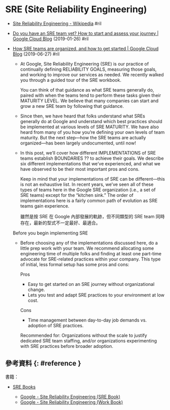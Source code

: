 # SRE (Site Reliability Engineering)

  - [Site Reliability Engineering \- Wikipedia](https://en.wikipedia.org/wiki/Site_Reliability_Engineering) #ril

  - [Do you have an SRE team yet? How to start and assess your journey \| Google Cloud Blog](https://cloud.google.com/blog/products/devops-sre/how-to-start-and-assess-your-sre-journey) (2019-01-26) #ril

  - [How SRE teams are organized, and how to get started \| Google Cloud Blog](https://cloud.google.com/blog/products/devops-sre/how-sre-teams-are-organized-and-how-to-get-started) (2019-06-27) #ril

      - At Google, Site Reliability Engineering (SRE) is our practice of continually defining RELIABILITY GOALS, measuring those goals, and working to improve our services as needed. We recently walked you through a guided tour of the SRE workbook.

        You can think of that guidance as what SRE teams generally do, paired with when the teams tend to perform these tasks given their MATURITY LEVEL. We believe that many companies can start and grow a new SRE team by following that guidance.

      - Since then, we have heard that folks understand what SREs generally do at Google and understand which best practices should be implemented at various levels of SRE MATURITY. We have also heard from many of you how you’re defining your own levels of team maturity. But the next step—how the SRE teams are actually organized—has been largely undocumented, until now!

      - In this post, we’ll cover how different IMPLEMENTATIONS of SRE teams establish BOUNDARIES ?? to achieve their goals. We describe six different implementations that we’ve experienced, and what we have observed to be their most important pros and cons.

        Keep in mind that your implementations of SRE can be different—this is not an exhaustive list. In recent years, we’ve seen all of these types of teams here in the Google SRE organization (i.e., a set of SRE teams) except for the “kitchen sink.” The order of implementations here is a fairly common path of evolution as SRE teams gain experience.

        雖然是按 SRE 在 Google 內部發展的軌跡，但不同類型的 SRE team 同時存在，最新的型式不一定最好、最適合。

    Before you begin implementing SRE

      - Before choosing any of the implementations discussed here, do a little prep work with your team. We recommend allocating some engineering time of multiple folks and finding at least one part-time advocate for SRE-related practices within your company. This type of initial, less formal setup has some pros and cons:

        Pros

          - Easy to get started on an SRE journey without organizational change.
          - Lets you test and adapt SRE practices to your environment at low cost.

        Cons

          - Time management between day-to-day job demands vs. adoption of SRE practices.

        Recommended for: Organizations without the scale to justify dedicated SRE team staffing, and/or organizations experimenting with SRE practices before broader adoption.

## 參考資料 {: #reference }

書籍：

  - [SRE Books](https://landing.google.com/sre/books/)

      - [Google - Site Reliability Engineering (SRE Book)](https://landing.google.com/sre/sre-book/toc/)
      - [Google - Site Reliability Engineering (Work Book)](https://landing.google.com/sre/workbook/toc/)
